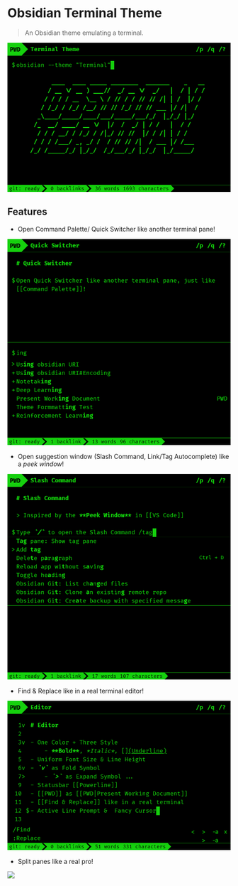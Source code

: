 <!--<h1 align="center"> 🚧🚧 WIP 🚧🚧 </h1>-->

# Obsidian Terminal Theme

> An Obsidian theme emulating a terminal.

![](screenshots/terminal.png)

## Features

* Open Command Palette/ Quick Switcher like another terminal pane!

![](screenshots/quick-switcher.png)
<!-- <p align="center">Quick Switcher</p> -->

* Open suggestion window (Slash Command, Link/Tag Autocomplete) like a *peek window*!

![](screenshots/suggestion.png)

* Find & Replace like in a real terminal editor!

![](screenshots/editor.png)

* Split panes like a real pro!

![](screenshots/panes.png)
<!-- <p align="center">Panes</p> -->
